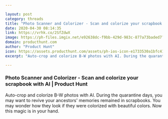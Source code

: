 ```yaml
---

layout: post
category: threads
title: "Photo Scanner and Colorizer - Scan and colorize your scrapbook with AI"
date: 2020-04-30 08:14:35
link: https://vrhk.co/2SfZdwX
image: https://ph-files.imgix.net/e92638dc-f9bb-429d-983c-877a73baded7?auto=format&fit=crop&h=512&w=1024
domain: producthunt.com
author: "Product Hunt"
icon: https://assets.producthunt.com/assets/ph-ios-icon-e1733530a1bfc41080db8161823f1ef262cdbbc933800c0a2a706f70eb9c277a.png
excerpt: "Auto-crop and colorize B-W photos with AI. During the quarantine days, you may want to revive your ancestors' memories remained in scrapbooks. You may wonder how they look if they were colorized with beautiful colors. Now this magic is in your hand."

---
```


### Photo Scanner and Colorizer - Scan and colorize your scrapbook with AI | Product Hunt

Auto-crop and colorize B-W photos with AI. During the quarantine days, you may want to revive your ancestors' memories remained in scrapbooks. You may wonder how they look if they were colorized with beautiful colors. Now this magic is in your hand.